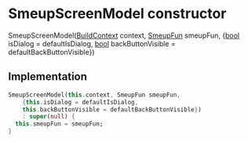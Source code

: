 


# SmeupScreenModel constructor







SmeupScreenModel([BuildContext](https://api.flutter.dev/flutter/widgets/BuildContext-class.html) context, [SmeupFun](../../smeup_models_smeup_fun/SmeupFun-class.md) smeupFun, {[bool](https://api.flutter.dev/flutter/dart-core/bool-class.html) isDialog = defaultIsDialog, [bool](https://api.flutter.dev/flutter/dart-core/bool-class.html) backButtonVisible = defaultBackButtonVisible})





## Implementation

```dart
SmeupScreenModel(this.context, SmeupFun smeupFun,
    {this.isDialog = defaultIsDialog,
    this.backButtonVisible = defaultBackButtonVisible})
    : super(null) {
  this.smeupFun = smeupFun;
}
```







